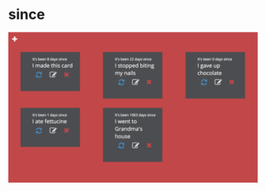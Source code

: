 since
==========

![since demo](https://raw.githubusercontent.com/albab/since/master/app/assets/images/work_in_progress.png "Work in Progress")